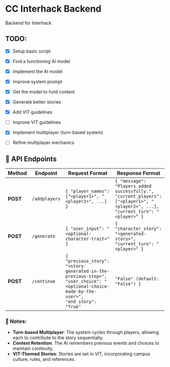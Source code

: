 # CC Interhack Backend  
Backend for Interhack  

## TODO:  
- [x] Setup basic script  
- [x] Find a functioning AI model  
- [x] Implement the AI model  
- [x] Improve system prompt  
- [x] Get the model to hold context  
- [x] Generate better stories  

- [x] Add VIT guidelines  
- [ ] Improve VIT guidelines  

- [x] Implement multiplayer (turn-based system)  
- [ ] Refine multiplayer mechanics  

## 📡 API Endpoints  

| Method  | Endpoint     | Request Format | Response Format |
|---------|-------------|----------------|----------------|
| **POST** | `/addplayers`  | `{ "player_names": ["<player1>", "<player2>", ...] }` | `{ "message": "Players added successfully.", "current_players": ["<player1>", "<player2>", ...], "current_turn": "<player>" }` |
| **POST** | `/generate`  | `{ "user_input": "<optional-character-trait>" }` | `{ "character_story": "<generated-story>", "current_turn": "<player>" }` |
| **POST** | `/continue`  | `{ "previous_story": "<story-generated-in-the-previous-step>", "user_choice": "<optional-choice-made-by-the-user>", "end_story": "True"` | `"False" (default: "False") }` | `{ "character_story": "<continued-story>", "current_turn": "<next-player>" }` |

### 📝 Notes:
- **Turn-based Multiplayer**: The system cycles through players, allowing each to contribute to the story sequentially.
- **Context Retention**: The AI remembers previous events and choices to maintain continuity.
- **VIT-Themed Stories**: Stories are set in VIT, incorporating campus culture, rules, and references.
